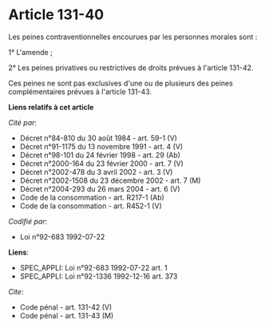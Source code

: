 # Article 131-40

Les peines contraventionnelles encourues par les personnes morales sont :

1° L'amende ;

2° Les peines privatives ou restrictives de droits prévues à l'article 131-42.

Ces peines ne sont pas exclusives d'une ou de plusieurs des peines complémentaires prévues à l'article 131-43.

**Liens relatifs à cet article**

_Cité par_:

  - Décret n°84-810 du 30 août 1984 - art. 59-1 (V)
  - Décret n°91-1175 du 13 novembre 1991 - art. 4 (V)
  - Décret n°98-101 du 24 février 1998 - art. 29 (Ab)
  - Décret n°2000-164 du 23 février 2000 - art. 7 (V)
  - Décret n°2002-478 du 3 avril 2002 - art. 3 (V)
  - Décret n°2002-1508 du 23 décembre 2002 - art. 7 (M)
  - Décret n°2004-293 du 26 mars 2004 - art. 6 (V)
  - Code de la consommation - art. R217-1 (Ab)
  - Code de la consommation - art. R452-1 (V)

_Codifié par_:

  - Loi n°92-683 1992-07-22

**Liens**:

  - SPEC_APPLI: Loi n°92-683 1992-07-22 art. 1
  - SPEC_APPLI: Loi n°92-1336 1992-12-16 art. 373

_Cite_:

  - Code pénal - art. 131-42 (V)
  - Code pénal - art. 131-43 (M)
